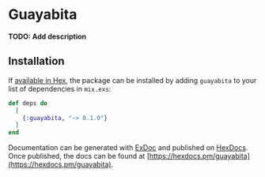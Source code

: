# Guayabita

**TODO: Add description**

## Installation

If [available in Hex](https://hex.pm/docs/publish), the package can be installed
by adding `guayabita` to your list of dependencies in `mix.exs`:

```elixir
def deps do
  [
    {:guayabita, "~> 0.1.0"}
  ]
end
```

Documentation can be generated with [ExDoc](https://github.com/elixir-lang/ex_doc)
and published on [HexDocs](https://hexdocs.pm). Once published, the docs can
be found at [https://hexdocs.pm/guayabita](https://hexdocs.pm/guayabita).

